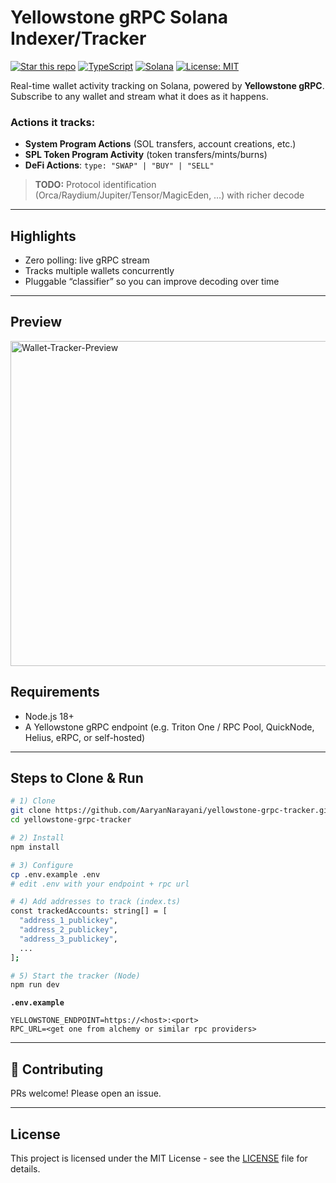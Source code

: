 # Yellowstone gRPC Solana Indexer/Tracker
[![Star this repo](https://img.shields.io/badge/⭐_Star-This_repo-lightgrey?style=flat)](https://github.com/AaryanNarayani/yellowstone-grpc-tracker)
[![TypeScript](https://img.shields.io/badge/TypeScript-007ACC?style=flat&logo=typescript&logoColor=white)](https://www.typescriptlang.org/)
[![Solana](https://img.shields.io/badge/Solana-9945FF?style=flat&logo=solana&logoColor=white)](https://solana.com/)
[![License: MIT](https://img.shields.io/badge/License-MIT-yellow.svg)](https://opensource.org/licenses/MIT) 

Real-time wallet activity tracking on Solana, powered by **Yellowstone gRPC**.
Subscribe to any wallet and stream what it does as it happens.

### Actions it tracks:

* **System Program Actions** (SOL transfers, account creations, etc.)
* **SPL Token Program Activity** (token transfers/mints/burns)
* **DeFi Actions**: `type: "SWAP" | "BUY" | "SELL"`

> **TODO:** Protocol identification (Orca/Raydium/Jupiter/Tensor/MagicEden, …) with richer decode

---

## Highlights

* Zero polling: live gRPC stream
* Tracks multiple wallets concurrently
* Pluggable “classifier” so you can improve decoding over time

---

## Preview
<img width="680" height="520" alt="Wallet-Tracker-Preview" src="https://pub-15fcb55ecf4f42e689cf4e7e1a4737ad.r2.dev/tracker_preview.jpeg" />



## Requirements

* Node.js 18+
* A Yellowstone gRPC endpoint (e.g. Triton One / RPC Pool, QuickNode, Helius, eRPC, or self-hosted)

---

## Steps to Clone & Run

```bash
# 1) Clone
git clone https://github.com/AaryanNarayani/yellowstone-grpc-tracker.git
cd yellowstone-grpc-tracker

# 2) Install
npm install

# 3) Configure
cp .env.example .env
# edit .env with your endpoint + rpc url

# 4) Add addresses to track (index.ts)
const trackedAccounts: string[] = [
  "address_1_publickey",
  "address_2_publickey",
  "address_3_publickey",
  ...
];

# 5) Start the tracker (Node)
npm run dev
```

**`.env.example`**

```
YELLOWSTONE_ENDPOINT=https://<host>:<port>
RPC_URL=<get one from alchemy or similar rpc providers>
```

---

## 🤝 Contributing

PRs welcome! Please open an issue.

---

## License

This project is licensed under the MIT License - see the [LICENSE](./LICENSE) file for details.
